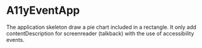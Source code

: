 # A11yEventApp


The application skeleton draw a pie chart included in a rectangle. It only add contentDescription for screenreader (talkback) with the use of accessibility events.

